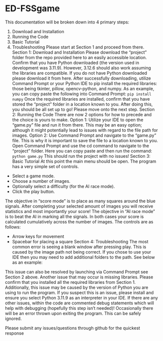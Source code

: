 # ED-FSSgame
This documentation will be broken down into 4 primary steps:
1) Download and Installation
2) Running the Code
3) Basic Tutorial
4) Troubleshooting
Please start at Section 1 and proceed from there.
Section 1: Download and Installation
Please download the “project” folder from the repo provided here to an
easily accessible location. Confirm that you have Python downloaded (the version used
in development was 3.11.9). However, 3.12.6 should also work assuming the libraries
are compatible. If you do not have Python downloaded please download it from here.
After successfully downloading, utilize Command Prompt or your Python IDE to pip
install the required libraries: those being tkinter, pillow, opencv-python, and numpy. As
an example, you can copy paste the following into Command Prompt:
`pip install numpy`
Once the required libraries are installed, confirm that you have stored the “project”
folder in a location known to you. After doing this, you should be all set up to go! Please
move onto the next step.
Section 2: Running the Code
There are now 2 options for how to precede and the choice is yours to make.
Option 1:
Utilize your IDE to open the “game.py” file and run it from there. This may be an
easy option; although it might potentially lead to issues with regard to the file path for
images.
Option 2:
Use Command Prompt and navigate to the “game.py” file. This is why it is
important to save the file to a location known to you. Open Command Prompt and use
the cd command to navigate to the “project” folder. Here you can copy paste and then
run the command:
`python game.py`
This should run the project with no issues!
Section 3: Basic Tutorial
At this point the main menu should be open. The program has a very simple set of
controls.

- Select a game mode.
- Choose a number of images.
- Optionally select a difficulty (for the AI race mode).
- Click the play button.

The objective in “score mode” is to place as many squares around the blue signals.
After completing your selected amount of images you will receive statistics and most
importantly your score!
The objective in “AI race mode” is to beat the AI in marking all the signals. In both cases
your score is calculated cumulatively across the number of images.
The controls are as follows:
- Arrow keys for movement
- Spacebar for placing a square
Section 4: Troubleshooting
The most common error is seeing a blank window after pressing play. This is caused by
the image path not being correct. If you chose to use your IDE then you may need to
add additional folders to the path. See below as an example:

This issue can also be resolved by launching via Command Prompt see Section 2
above.
Another issue that may occur is missing libraries. Please confirm that you installed all
the required libraries from Section 1. Additionally, this issue may be caused by the
version of Python you are using to run the program. If you suspect this is an issue,
please install and ensure you select Python 3.11.9 as an interpreter in your IDE.
If there are any other issues, within the code are commented debug statements which
will help with debugging (hopefully this step isn’t needed)! Occasionally there
will be an error thrown upon exiting the program. This can be safely ignored.


Please submit any issues/questions through github for the quickest response
